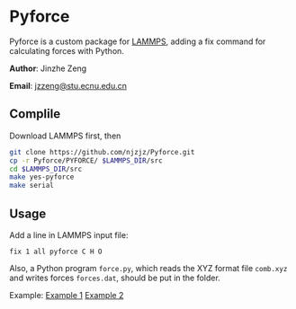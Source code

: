 # Pyforce
Pyforce is a custom package for [LAMMPS](http://lammps.sandia.gov), adding a fix command for calculating forces with Python.

**Author**: Jinzhe Zeng

**Email**: jzzeng@stu.ecnu.edu.cn

## Complile

Download LAMMPS first, then

```bash
git clone https://github.com/njzjz/Pyforce.git
cp -r Pyforce/PYFORCE/ $LAMMPS_DIR/src
cd $LAMMPS_DIR/src
make yes-pyforce
make serial
```

## Usage
Add a line in LAMMPS input file:
```
fix 1 all pyforce C H O
```

Also, a Python program `force.py`, which reads the XYZ format file `comb.xyz` and writes forces `forces.dat`, should be put in the folder. 

Example: [Example 1](https://github.com/njzjz/kconmd/blob/master/examples/example.py) [Example 2](https://github.com/njzjz/AIMDFragmentation/blob/master/examples/example.py)
